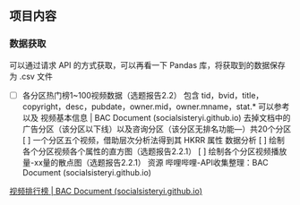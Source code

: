 ## 项目内容

### 数据获取

可以通过请求 API 的方式获取，可以再看一下 Pandas 库，将获取到的数据保存为 .csv 文件

- [ ] 各分区热门榜1~100视频数据（选题报告2.2） 
    包含 tid，bvid，title，copyright，desc，pubdate，owner.mid，owner.mname，stat.* 可以参考  以及 视频基本信息 | BAC Document (socialsisteryi.github.io) 去掉文档中的广告分区（该分区以下线）以及咨询分区（该分区无排名功能—）共20个分区 [ ] 一个分区五个视频，借助层次分析法得到其 HKRR 属性 数据分析 [ ] 绘制各个分区视频各个属性的直方图（选题报告2.2.1） [ ] 绘制各个分区视频播放量-xx量的散点图（选题报告2.2.1） 资源 哔哩哔哩-API收集整理：BAC Document (socialsisteryi.github.io)

[视频排行榜 | BAC Document (socialsisteryi.github.io)](https://socialsisteryi.github.io/bilibili-API-collect/docs/video_ranking/ranking.html#%E8%8E%B7%E5%8F%96%E5%88%86%E5%8C%BA%E8%A7%86%E9%A2%91%E6%8E%92%E8%A1%8C%E6%A6%9C%E5%88%97%E8%A1%A8)